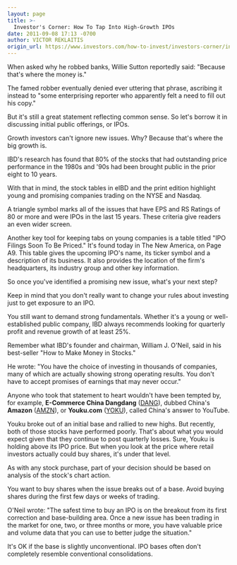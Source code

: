```yaml
---
layout: page
title: >-
  Investor's Corner: How To Tap Into High-Growth IPOs
date: 2011-09-08 17:13 -0700
author: VICTOR REKLAITIS
origin_url: https://www.investors.com/how-to-invest/investors-corner/investors-corner-how-to-tap-into-high-growth-ipos
---
```





When asked why he robbed banks, Willie Sutton reportedly said: "Because that's where the money is."

  

The famed robber eventually denied ever uttering that phrase, ascribing it instead to "some enterprising reporter who apparently felt a need to fill out his copy."

  

But it's still a great statement reflecting common sense. So let's borrow it in discussing initial public offerings, or IPOs.

  

Growth investors can't ignore new issues. Why? Because that's where the big growth is.

  

IBD's research has found that 80% of the stocks that had outstanding price performance in the 1980s and '90s had been brought public in the prior eight to 10 years.

  

With that in mind, the stock tables in eIBD and the print edition highlight young and promising companies trading on the NYSE and Nasdaq.

  

A triangle symbol marks all of the issues that have EPS and RS Ratings of 80 or more and were IPOs in the last 15 years. These criteria give readers an even wider screen.

  

Another key tool for keeping tabs on young companies is a table titled "IPO Filings Soon To Be Priced." It's found today in The New America, on Page A9. This table gives the upcoming IPO's name, its ticker symbol and a description of its business. It also provides the location of the firm's headquarters, its industry group and other key information.

  

So once you've identified a promising new issue, what's your next step?

  

Keep in mind that you don't really want to change your rules about investing just to get exposure to an IPO.

  

You still want to demand strong fundamentals. Whether it's a young or well-established public company, IBD always recommends looking for quarterly profit and revenue growth of at least 25%.

  

Remember what IBD's founder and chairman, William J. O'Neil, said in his best-seller "How to Make Money in Stocks."

  

He wrote: "You have the choice of investing in thousands of companies, many of which are actually showing strong operating results. You don't have to accept promises of earnings that may never occur."

  

Anyone who took that statement to heart wouldn't have been tempted by, for example, **E-Commerce China Dangdang** ([DANG](https://research.investors.com/quote.aspx?symbol=DANG)), dubbed China's **Amazon** ([AMZN](https://research.investors.com/quote.aspx?symbol=AMZN)), or **Youku.com** ([YOKU](https://research.investors.com/quote.aspx?symbol=YOKU)), called China's answer to YouTube.

  

Youku broke out of an initial base and rallied to new highs. But recently, both of those stocks have performed poorly. That's about what you would expect given that they continue to post quarterly losses. Sure, Youku is holding above its IPO price. But when you look at the price where retail investors actually could buy shares, it's under that level.

  

As with any stock purchase, part of your decision should be based on analysis of the stock's chart action.

  

You want to buy shares when the issue breaks out of a base. Avoid buying shares during the first few days or weeks of trading.

  

O'Neil wrote: "The safest time to buy an IPO is on the breakout from its first correction and base-building area. Once a new issue has been trading in the market for one, two, or three months or more, you have valuable price and volume data that you can use to better judge the situation."

  

It's OK if the base is slightly unconventional. IPO bases often don't completely resemble conventional consolidations.




